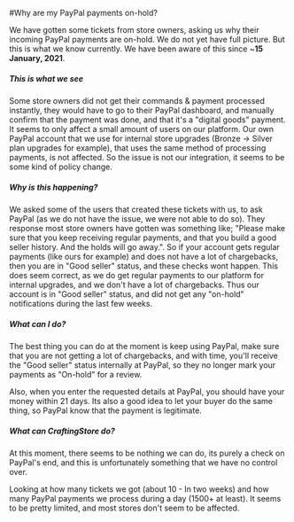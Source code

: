 #Why are my PayPal payments on-hold?

We have gotten some tickets from store owners, asking us why their incoming PayPal payments are on-hold. We do not yet have full picture. But this is what we know currently. We have been aware of this since ~**15 January, 2021**.

##### This is what we see

Some store owners did not get their commands &amp; payment processed instantly, they would have to go to their PayPal dashboard, and manually confirm that the payment was done, and that it's a "digital goods" payment. It seems to only affect a small amount of users on our platform. Our own PayPal account that we use for internal store upgrades (Bronze -&gt; Silver plan upgrades for example), that uses the same method of processing payments, is not affected. So the issue is not our integration, it seems to be some kind of policy change.

##### Why is this happening?

We asked some of the users that created these tickets with us, to ask PayPal (as we do not have the issue, we were not able to do so). They response most store owners have gotten was something like; "Please make sure that you keep receiving regular payments, and that you build a good seller history. And the holds will go away.". So if your account gets regular payments (like ours for example) and does not have a lot of chargebacks, then you are in "Good seller" status, and these checks wont happen. This does seem correct, as we do get regular payments to our platform for internal upgrades, and we don't have a lot of chargebacks. Thus our account is in "Good seller" status, and did not get any "on-hold" notifications during the last few weeks.

##### What can I do?

The best thing you can do at the moment is keep using PayPal, make sure that you are not getting a lot of chargebacks, and with time, you'll receive the "Good seller" status internally at PayPal, so they no longer mark your payments as "On-hold" for a review.

Also, when you enter the requested details at PayPal, you should have your money within 21 days. Its also a good idea to let your buyer do the same thing, so PayPal know that the payment is legitimate.

##### What can CraftingStore do?

At this moment, there seems to be nothing we can do, its purely a check on PayPal's end, and this is unfortunately something that we have no control over.

Looking at how many tickets we got (about 10 - In two weeks) and how many PayPal payments we process during a day (1500+ at least). It seems to be pretty limited, and most stores don't seem to be affected.